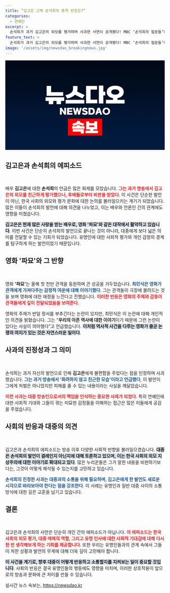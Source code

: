 ```yaml
---
title: “김고은 고백 손석희의 충격 반응은?”
categories:
  - 연예인
excerpt: >
  손석희가 과거 김고은의 외모를 평가하며 사과한 사연이 공개됐다! MBC ‘손석희의 질문들’에서의 시선 강탈 발언과 최민식의 재치 있는 반응까지, 그 뒷이야기를 놓치지 마세요!
feature_text: >
  손석희가 과거 김고은의 외모를 평가하며 사과한 사연이 공개됐다! MBC ‘손석희의 질문들’에서의 시선 강탈 발언과 최민식의 재치 있는 반응까지, 그 뒷이야기를 놓치지 마세요!
image: '/assets/img/newsdao_breakingnews.jpg'
---
```


<p><img src="/assets/img/newsdao_breakingnews.jpg" alt="koreaapp 속보" /></p>

<h2 data-ke-size="size26">김고은과 손석희의 에피소드</h2>

<p data-ke-size="size16">&nbsp;</p>

<p>배우 <b>김고은</b>에 대한 <b>손석희</b>의 언급은 많은 화제를 모았습니다. <b><span style="color: #ee2323;">그는 과거 방송에서 김고은의 외모를 친근하게 평가했으나, 후배들로부터 비판을 받았다</span></b>. 이 사건은 단순한 발언이 아닌, 한국 사회의 외모와 평가 문화에 대한 논의를 불러일으키는 계기가 되었습니다. 많은 이들이 손석희의 발언에 대해 의견을 나누었고, 이는 배우와 언론인 간의 관계에도 영향을 미쳤습니다.</p>

<p><b><span style="background-color: #21538527;">김고은은 현재 많은 사랑을 받는 배우로, <b>영화 '파묘'</b>와 같은 대작에서 활약하고 있습니다</span></b>. 이번 사건은 단순히 손석희의 발언으로 끝나는 것이 아니라, 대중에게 보다 넓은 의미를 전달할 수 있는 기회가 되었습니다. 유명인에 대한 사회적 평가와 개인 감정의 경계를 탐구하게 하는 발언이었기 때문입니다.</p>

<h2 data-ke-size="size26">영화 '파묘'와 그 반향</h2>

<p data-ke-size="size16">&nbsp;</p>

<p>영화 <b>'파묘'</b>는 올해 첫 천만 관객을 동원하며 큰 성공을 거두었습니다. <b><span style="color: #1a5490;">최민식은 영화가 관객에게 가져다주는 감정적 여운에 대해 이야기했다</span></b>. 그는 관객들이 극장에 몰려드는 것을 보며 영화에 대한 애정을 느낀다고 전했습니다. <b><span style="color: #ee2323;">이러한 반응은 영화의 주제와 감동이 관객들에게 깊이 전달되었음을 보여준다</span></b>.</p>

<p>영화의 주제가 반일 정서를 부추긴다는 논란이 있지만, 최민식은 이 논란에 대해 개인적인 의견을 밝혔습니다. 그는 “<b>우리의 아픈 역사에 대한 이야기</b>이기 때문에 그런 논란이 있다는 사실이 의아했다”고 언급했습니다. <b><span style="background-color: #21538527;">이처럼 역사적 사건을 다루는 영화가 줄곧 논쟁의 여지가 있는 것은 자연스러운 일이다</span></b>.</p>

<h2 data-ke-size="size26">사과의 진정성과 그 의미</h2>

<p data-ke-size="size16">&nbsp;</p>

<p>손석희는 과거 자신의 발언으로 인해 <b>김고은</b>에게 불편함을 주었다는 점을 인정하며 사과했습니다. <b><span style="color: #1a5490;">그는 과거 방송에서 '화려하지 않고 친근한 모습'이라고 언급했다</span></b>, 이 발언이 그에게 처벌은 아니었지만 피해를 줄 수 있는 내용이라는 사실을 깨달았습니다. </p>

<p><b><span style="color: #ee2323;">이런 사과는 대중 방송인으로서의 책임을 인식하는 중요한 사례가 되었다</span></b>. 특히 연예인에 대한 사회적 기대와 그들이 겪는 미묘한 감정들을 이해하는 접근은 많은 이들에게 공감을 주었습니다. </p>

<h2 data-ke-size="size26">사회의 반응과 대중의 의견</h2>

<p data-ke-size="size16">&nbsp;</p>

<p>김고은과 손석희의 에피소드는 방송 이후 다양한 사회적 반향을 불러일으켰습니다. <b><span style="background-color: #21538527;">대중은 손석희의 발언이 결례인지 아닌지에 대해 토론하고 있으며, 이는 한국 사회의 외모 지상주의에 대한 이야기로 확대되고 있다</span></b>. 많은 누리꾼들은 그가 말한 내용을 비판하기보다는, 그것이 어떻게 해석될 수 있는지를 고민하고 있습니다.</p>

<p><b><span style="color: #1a5490;">손석희의 진정한 사과는 대중과의 소통을 위해 필요하며, 김고은에게 한 발언도 새로운 시각으로 바라보아야 한다는 점을 강조한다</span></b>. 이 사례는 유명인과 일반 대중 사이의 소통 방식에 대한 깊은 교훈을 남기고 있습니다.</p>

<h2 data-ke-size="size26">결론</h2>

<p data-ke-size="size16">&nbsp;</p>

<p>김고은과 손석희의 사안은 단순히 개인 간의 에피소드가 아닙니다. <b><span style="color: #ee2323;">이 에피소드는 한국 사회의 외모 평가, 대중 매체의 역할, 그리고 유명 인사에 대한 사회적 기대감에 대해 다시 한 번 생각해보게 하는 기회를 제공합니다</span></b>. 또한 우리는 유명인들과의 관계 속에서 그들이 처한 상황과 발언의 무게에 대해 더욱 깊이 고민해야 합니다. </p>

<p><b><span style="background-color: #21538527;">이 사건을 계기로, 향후 대중이 어떻게 반응하고 소통할지를 지켜보는 일이 중요할 것입니다</span></b>. 사회의 반응은 결국 유명인들의 행동에도 영향을 미치며, 이러한 상호작용이 앞으로의 방송과 문화에 큰 차이를 만들 수 있습니다.</p>
실시간 뉴스 속보는, <a href="https://newsdao.kr" rel="dofollow">https://newsdao.kr</a>


